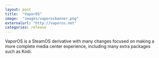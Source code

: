```yaml
---
layout: post
title:  "VaporOS"
image:  "images/vaporosbanner.png"
externalurl: "http://vaporos.net"
categories: release
---
```


VaporOS is a SteamOS derivative with many changes focused on making a more complete media center experience, including many extra packages such as Kodi.
